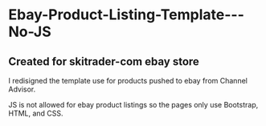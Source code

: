 # Ebay-Product-Listing-Template---No-JS
## Created for skitrader-com ebay store

I redisigned the template use for products pushed to ebay from Channel Advisor. 

JS is not allowed for ebay product listings so the pages only use Bootstrap, HTML, and CSS.
